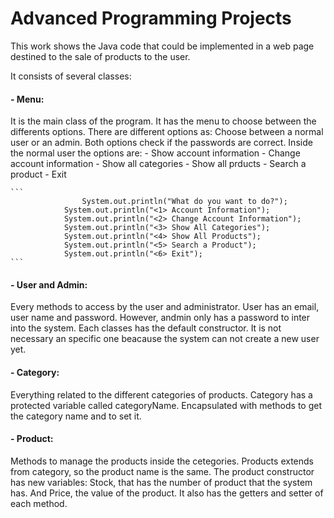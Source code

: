 # Advanced Programming Projects

This work shows the Java code that could be implemented in a web page destined to the sale of products to the user.

It consists of several classes:
#### - Menu:
  It is the main class of the program. It has the menu to choose between the differents options.
  There are different options as:
  Choose between a normal user or an admin. Both options check if the passwords are correct. Inside the normal user the options are:
    - Show account information
    - Change account information
    - Show all categories
    - Show all prducts
    - Search a product
    - Exit
    
    ```
    				System.out.println("What do you want to do?");
				System.out.println("<1> Account Information");
				System.out.println("<2> Change Account Information");
				System.out.println("<3> Show All Categories");
				System.out.println("<4> Show All Products");
				System.out.println("<5> Search a Product");
				System.out.println("<6> Exit");
    ```
    
    
#### - User and Admin:
  Every methods to access by the user and administrator.
  User has an email, user name and password. However, andmin only has a password to inter into the system.
  Each classes has the default constructor. It is not necessary an specific one beacause the system can not create a new user yet.
#### - Category:
  Everything related to the different categories of products.
  Category has a protected variable called categoryName. Encapsulated with methods to get the category name and to set it.
#### - Product:
  Methods to manage the products inside the cetegories.
  Products extends from category, so the product name is the same.
  The product constructor has new variables: Stock, that has the number of product that the system has. And Price, the value of the product.
  It also has the getters and setter of each method.
